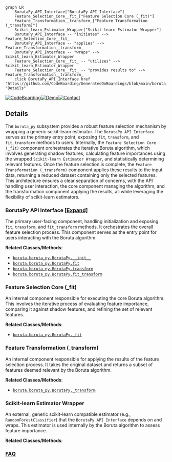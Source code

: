 ```mermaid
graph LR
    BorutaPy_API_Interface["BorutaPy API Interface"]
    Feature_Selection_Core__fit_["Feature Selection Core (_fit)"]
    Feature_Transformation__transform_["Feature Transformation (_transform)"]
    Scikit_learn_Estimator_Wrapper["Scikit-learn Estimator Wrapper"]
    BorutaPy_API_Interface -- "initiates" --> Feature_Selection_Core__fit_
    BorutaPy_API_Interface -- "applies" --> Feature_Transformation__transform_
    BorutaPy_API_Interface -- "wraps" --> Scikit_learn_Estimator_Wrapper
    Feature_Selection_Core__fit_ -- "utilizes" --> Scikit_learn_Estimator_Wrapper
    Feature_Selection_Core__fit_ -- "provides results to" --> Feature_Transformation__transform_
    click BorutaPy_API_Interface href "https://github.com/CodeBoarding/GeneratedOnBoardings/blob/main/boruta_py/BorutaPy_API_Interface.md" "Details"
```

[![CodeBoarding](https://img.shields.io/badge/Generated%20by-CodeBoarding-9cf?style=flat-square)](https://github.com/CodeBoarding/GeneratedOnBoardings)[![Demo](https://img.shields.io/badge/Try%20our-Demo-blue?style=flat-square)](https://www.codeboarding.org/demo)[![Contact](https://img.shields.io/badge/Contact%20us%20-%20contact@codeboarding.org-lightgrey?style=flat-square)](mailto:contact@codeboarding.org)

## Details

The `boruta_py` subsystem provides a robust feature selection mechanism by wrapping a generic scikit-learn estimator. The `BorutaPy API Interface` serves as the primary entry point, exposing `fit`, `transform`, and `fit_transform` methods to users. Internally, the `Feature Selection Core (_fit)` component orchestrates the iterative Boruta algorithm, which involves generating shadow features, calculating feature importances using the wrapped `Scikit-learn Estimator Wrapper`, and statistically determining relevant features. Once the feature selection is complete, the `Feature Transformation (_transform)` component applies these results to the input data, returning a reduced dataset containing only the selected features. This architecture ensures a clear separation of concerns, with the API handling user interaction, the core component managing the algorithm, and the transformation component applying the results, all while leveraging the flexibility of scikit-learn estimators.

### BorutaPy API Interface [[Expand]](./BorutaPy_API_Interface.md)
The primary user-facing component, handling initialization and exposing `fit`, `transform`, and `fit_transform` methods. It orchestrates the overall feature selection process. This component serves as the entry point for users interacting with the Boruta algorithm.


**Related Classes/Methods**:

- <a href="https://github.com/scikit-learn-contrib/boruta_py/blob/master/boruta/boruta_py.py" target="_blank" rel="noopener noreferrer">`boruta.boruta_py.BorutaPy.__init__`</a>
- <a href="https://github.com/scikit-learn-contrib/boruta_py/blob/master/boruta/boruta_py.py" target="_blank" rel="noopener noreferrer">`boruta.boruta_py.BorutaPy.fit`</a>
- <a href="https://github.com/scikit-learn-contrib/boruta_py/blob/master/boruta/boruta_py.py" target="_blank" rel="noopener noreferrer">`boruta.boruta_py.BorutaPy.transform`</a>
- <a href="https://github.com/scikit-learn-contrib/boruta_py/blob/master/boruta/boruta_py.py" target="_blank" rel="noopener noreferrer">`boruta.boruta_py.BorutaPy.fit_transform`</a>


### Feature Selection Core (_fit)
An internal component responsible for executing the core Boruta algorithm. This involves the iterative process of evaluating feature importance, comparing it against shadow features, and refining the set of relevant features.


**Related Classes/Methods**:

- <a href="https://github.com/scikit-learn-contrib/boruta_py/blob/master/boruta/boruta_py.py" target="_blank" rel="noopener noreferrer">`boruta.boruta_py.BorutaPy._fit`</a>


### Feature Transformation (_transform)
An internal component responsible for applying the results of the feature selection process. It takes the original dataset and returns a subset of features deemed relevant by the Boruta algorithm.


**Related Classes/Methods**:

- <a href="https://github.com/scikit-learn-contrib/boruta_py/blob/master/boruta/boruta_py.py" target="_blank" rel="noopener noreferrer">`boruta.boruta_py.BorutaPy._transform`</a>


### Scikit-learn Estimator Wrapper
An external, generic scikit-learn compatible estimator (e.g., `RandomForestClassifier`) that the `BorutaPy API Interface` depends on and wraps. This estimator is used internally by the Boruta algorithm to assess feature importance.


**Related Classes/Methods**:





### [FAQ](https://github.com/CodeBoarding/GeneratedOnBoardings/tree/main?tab=readme-ov-file#faq)